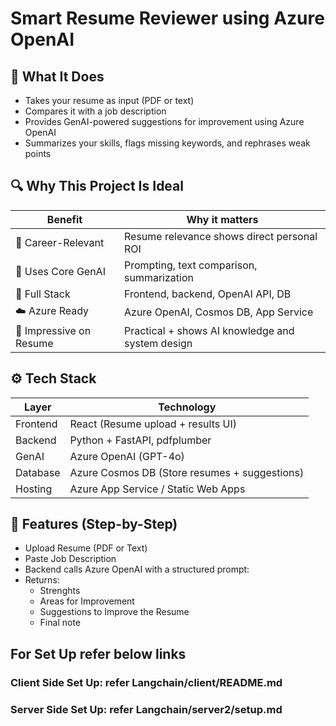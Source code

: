 ﻿# Smart Resume Reviewer using Azure OpenAI

## 🧠 What It Does
- Takes your resume as input (PDF or text)
- Compares it with a job description
- Provides GenAI-powered suggestions for improvement using Azure OpenAI
- Summarizes your skills, flags missing keywords, and rephrases weak points

## 🔍 Why This Project Is Ideal
| Benefit                | Why it matters                                      |
|------------------------|-----------------------------------------------------|
| 💼 Career-Relevant     | Resume relevance shows direct personal ROI          |
| 🧠 Uses Core GenAI     | Prompting, text comparison, summarization           |
| 🔄 Full Stack          | Frontend, backend, OpenAI API, DB                   |
| ☁️ Azure Ready         | Azure OpenAI, Cosmos DB, App Service                |
| 📄 Impressive on Resume| Practical + shows AI knowledge and system design    |

## ⚙️ Tech Stack
| Layer      | Technology                                    |
|------------|-----------------------------------------------|
| Frontend   | React (Resume upload + results UI)            |
| Backend    | Python + FastAPI, pdfplumber                  |
| GenAI      | Azure OpenAI (GPT-4o)                         |
| Database   | Azure Cosmos DB (Store resumes + suggestions) |
| Hosting    | Azure App Service / Static Web Apps           |

## 🧪 Features (Step-by-Step)
- Upload Resume (PDF or Text)
- Paste Job Description
- Backend calls Azure OpenAI with a structured prompt:
- Returns:
  - Strenghts
  - Areas for Improvement
  - Suggestions to Improve the Resume
  - Final note


 ## For Set Up refer below links  

 ### Client Side Set Up: refer Langchain/client/README.md
 ### Server Side Set Up: refer Langchain/server2/setup.md
